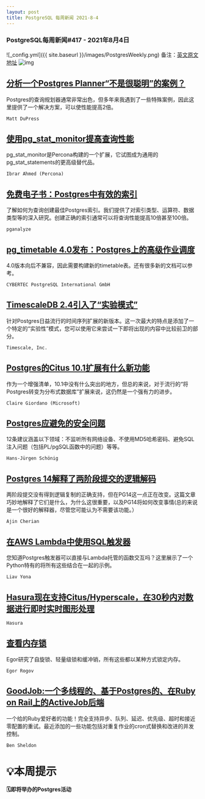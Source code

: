 ```yaml
---
layout: post
title: PostgreSQL 每周新闻 2021-8-4
---
```

### PostgreSQL每周新闻#417 - 2021年8月4日
![_config.yml]({{ site.baseurl }}/images/PostgresWeekly.png)
备注：[英文原文地址](https://postgresweekly.com/issues/417)
![img](https://res.cloudinary.com/cpress/image/upload/w_1280,e_sharpen:60/kwib7zmkbkluky9km0bs.jpg)

## [分析一个Postgres Planner“不是很聪明”的案例？](https://postgresweekly.com/link/111882/web)
Postgres的查询规划器通常非常出色，但多年来我遇到了一些特殊案例，因此这里提供了一个解决方案，可以使性能提高2倍。

`Matt DuPress `

## [使用pg_stat_monitor提高查询性能](https://postgresweekly.com/link/111883/web)
pg_stat_monitor是Percona构建的一个扩展，它试图成为通用的pg_stat_statements的更高级替代品。

`Ibrar Ahmed (Percona) `

## [免费电子书：Postgres中有效的索引](https://postgresweekly.com/link/111885/web)
了解如何为查询创建最佳Postgres索引。我们提供了对索引类型、运算符、数据类型等的深入研究。创建正确的索引通常可以将查询性能提高10倍甚至100倍。


`pganalyze `
## [pg_timetable 4.0发布：Postgres上的高级作业调度](https://postgresweekly.com/link/111886/web)
4.0版本向后不兼容，因此需要构建新的timetable表。还有很多新的文档可以参考。

`CYBERTEC PostgreSQL International GmbH `

## [TimescaleDB 2.4引入了“实验模式”](https://postgresweekly.com/link/111897/web)
针对Postgres日益流行的时间序列扩展的新版本。这一次最大的特点是添加了一个特定的“实验性”模式，您可以使用它来尝试一下即将出现的内容中比较前卫的部分。


`Timescale, Inc. `
## [Postgres的Citus 10.1扩展有什么新功能](https://postgresweekly.com/link/111889/web)
作为一个增强清单，10.1中没有什么突出的地方，但总的来说，对于流行的“将Postgres转变为分布式数据库”扩展来说，这仍然是一个强有力的进步。


`Claire Giordano (Microsoft) `
## [Postgres应避免的安全问题](https://postgresweekly.com/link/111890/web)
12条建议涵盖以下领域：不监听所有网络设备、不使用MD5哈希密码、避免SQL注入问题（包括PL/pgSQL函数中的问题）等等。


`Hans-Jürgen Schönig `
## [Postgres 14解释了两阶段提交的逻辑解码](https://postgresweekly.com/link/111891/web)
两阶段提交没有得到逻辑复制的正确支持，但在PG14这一点正在改变。这篇文章巧妙地解释了它们是什么，为什么这很重要，以及PG14将如何改变事情(总的来说是一个很好的解释器，尽管您可能认为不需要该功能。）

`Ajin Cherian `

## [在AWS Lambda中使用SQL触发器](https://postgresweekly.com/link/111892/web)
您知道Postgres触发器可以直接与Lambda托管的函数交互吗？这里展示了一个Python特有的将所有这些结合在一起的示例。


`Liav Yona `
## [Hasura现在支持Citus/Hyperscale，在30秒内对数据进行即时实时图形处理](https://postgresweekly.com/link/111893/web)


`Hasura `
## [查看内存锁](https://postgresweekly.com/link/111894/web)
Egor研究了自旋锁、轻量级锁和缓冲销，所有这些都以某种方式锁定内存。


`Egor Rogov `
## [GoodJob:一个多线程的、基于Postgres的、在Ruby on Rail上的ActiveJob后端](https://postgresweekly.com/link/111895/web)
一个给的Ruby爱好者的功能！完全支持异步、队列、延迟、优先级、超时和接近零配置的重试。最近添加的一些功能包括对重复作业的cron式替换和改进的并发控制。

`Ben Sheldon `

# 💡本周提示


**🗓即将举办的Postgres活动**
